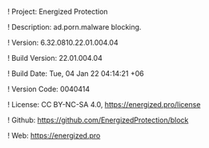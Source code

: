 ! Project: Energized Protection

! Description: ad.porn.malware blocking.

! Version: 6.32.0810.22.01.004.04

! Build Version: 22.01.004.04

! Build Date: Tue, 04 Jan 22 04:14:21 +06

! Version Code: 0040414

! License: CC BY-NC-SA 4.0, https://energized.pro/license

! Github: https://github.com/EnergizedProtection/block

! Web: https://energized.pro
